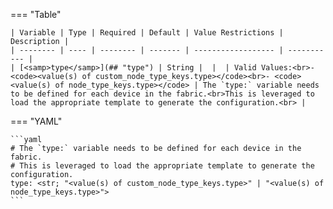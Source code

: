 <!--
  ~ Copyright (c) 2024 Arista Networks, Inc.
  ~ Use of this source code is governed by the Apache License 2.0
  ~ that can be found in the LICENSE file.
  -->
=== "Table"

    | Variable | Type | Required | Default | Value Restrictions | Description |
    | -------- | ---- | -------- | ------- | ------------------ | ----------- |
    | [<samp>type</samp>](## "type") | String |  |  | Valid Values:<br>- <code><value(s) of custom_node_type_keys.type></code><br>- <code><value(s) of node_type_keys.type></code> | The `type:` variable needs to be defined for each device in the fabric.<br>This is leveraged to load the appropriate template to generate the configuration.<br> |

=== "YAML"

    ```yaml
    # The `type:` variable needs to be defined for each device in the fabric.
    # This is leveraged to load the appropriate template to generate the configuration.
    type: <str; "<value(s) of custom_node_type_keys.type>" | "<value(s) of node_type_keys.type>">
    ```
